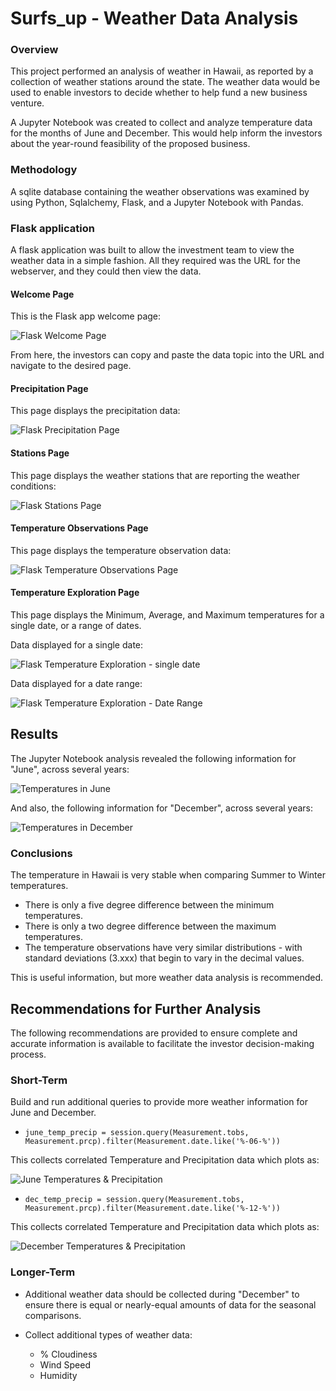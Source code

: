 # Surfs_up - Weather Data Analysis

### Overview
This project performed an analysis of weather in Hawaii, as reported by a collection of weather stations around the state.  The weather data would be used to enable investors to decide whether to help fund a new business venture.

A Jupyter Notebook was created to collect and analyze temperature data for the months of June and December.  This would help inform the investors about the year-round feasibility of the proposed business.

### Methodology
A sqlite database containing the weather observations was examined by using Python, Sqlalchemy, Flask, and a Jupyter Notebook with Pandas.

### Flask application
A flask application was built to allow the investment team to view the weather data in a simple fashion.  All they required was the URL for the webserver, and they could then view the data.

#### Welcome Page
This is the Flask app welcome page:

![Flask Welcome Page](Resources/flask_welcome.png)


From here, the investors can copy and paste the data topic into the URL and navigate to the desired page.

#### Precipitation Page
This page displays the precipitation data:

![Flask Precipitation Page](Resources/flask_precipitation.png)


#### Stations Page
This page displays the weather stations that are reporting the weather conditions:

![Flask Stations Page](Resources/flask_stations.png)


#### Temperature Observations Page
This page displays the temperature observation data:

![Flask Temperature Observations Page](Resources/flask_tobs.png)

#### Temperature Exploration Page
This page displays the Minimum, Average, and Maximum temperatures for a single date, or a range of dates.

Data displayed for a single date:

![Flask Temperature Exploration - single date](Resources/flask_temp_start.png)

Data displayed for a date range:

![Flask Temperature Exploration - Date Range](Resources/flask_temp_start-end.png)


## Results
The Jupyter Notebook analysis revealed the following information for "June", across several years:

![Temperatures in June](Resources/june_temps_describe.png)


And also, the following information for "December", across several years:

![Temperatures in December](Resources/december_temps_describe.png)

### Conclusions
The temperature in Hawaii is very stable when comparing Summer to Winter temperatures.

* There is only a five degree difference between the minimum temperatures.
* There is only a two degree difference between the maximum temperatures.
* The temperature observations have very similar distributions - with standard deviations (3.xxx) that begin to vary in the decimal values.

This is useful information, but more weather data analysis is recommended.

## Recommendations for Further Analysis
The following recommendations are provided to ensure complete and accurate information is available to facilitate the investor decision-making process.

### Short-Term
Build and run additional queries to provide more weather information for June and December.

*	```june_temp_precip = session.query(Measurement.tobs, Measurement.prcp).filter(Measurement.date.like('%-06-%'))```

This collects correlated Temperature and Precipitation data which plots as:

![June Temperatures & Precipitation](Resources/june_tp.png)

*	```dec_temp_precip = session.query(Measurement.tobs, Measurement.prcp).filter(Measurement.date.like('%-12-%'))```

This collects correlated Temperature and Precipitation data which plots as:

![December Temperatures & Precipitation](Resources/dec_tp.png)


### Longer-Term
* Additional weather data should be collected during "December" to ensure there is equal or nearly-equal amounts of data for the seasonal comparisons.

* Collect additional types of weather data:
	* % Cloudiness
	* Wind Speed
	* Humidity
